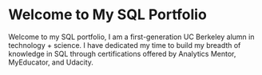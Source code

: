 # Welcome to My SQL Portfolio

Welcome to my SQL portfolio, I am a first-generation UC Berkeley alumn in technology + science. I have dedicated my time to build my breadth of knowledge in SQL through certifications offered by Analytics Mentor, MyEducator, and Udacity.

